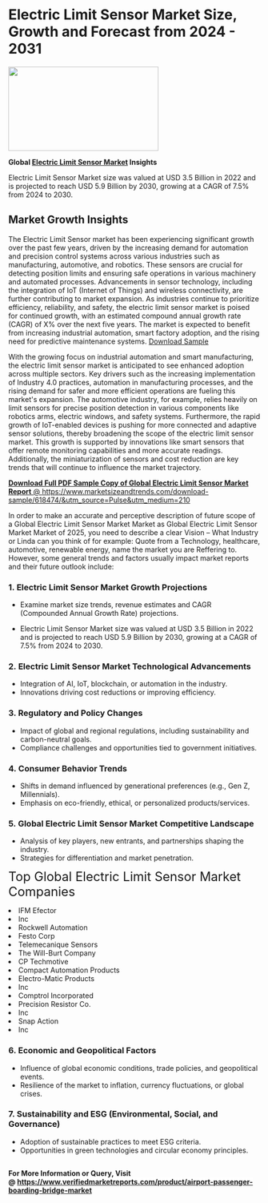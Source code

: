 <H1>Electric Limit Sensor Market Size, Growth and Forecast from 2024 - 2031</H1><img class="aligncenter size-medium wp-image-584254" src="https://thirdeyenews.in/wp-content/uploads/2024/09/Global-Market-Research-300x168.jpeg" alt="" width="300" height="168" /><p><strong>Global&nbsp;<a href="https://www.marketsizeandtrends.com/download-sample/618474/&amp;utm_source=Pulse&amp;utm_medium=210">Electric Limit Sensor Market</a> Insights</strong></p><p>Electric Limit Sensor Market size was valued at USD 3.5 Billion in 2022 and is projected to reach USD 5.9 Billion by 2030, growing at a CAGR of 7.5% from 2024 to 2030.</p><p><h2>Market Growth Insights</h2> <p>The Electric Limit Sensor market has been experiencing significant growth over the past few years, driven by the increasing demand for automation and precision control systems across various industries such as manufacturing, automotive, and robotics. These sensors are crucial for detecting position limits and ensuring safe operations in various machinery and automated processes. Advancements in sensor technology, including the integration of IoT (Internet of Things) and wireless connectivity, are further contributing to market expansion. As industries continue to prioritize efficiency, reliability, and safety, the electric limit sensor market is poised for continued growth, with an estimated compound annual growth rate (CAGR) of X% over the next five years. The market is expected to benefit from increasing industrial automation, smart factory adoption, and the rising need for predictive maintenance systems. <a href="#">Download Sample</a></p> <p>With the growing focus on industrial automation and smart manufacturing, the electric limit sensor market is anticipated to see enhanced adoption across multiple sectors. Key drivers such as the increasing implementation of Industry 4.0 practices, automation in manufacturing processes, and the rising demand for safer and more efficient operations are fueling this market's expansion. The automotive industry, for example, relies heavily on limit sensors for precise position detection in various components like robotics arms, electric windows, and safety systems. Furthermore, the rapid growth of IoT-enabled devices is pushing for more connected and adaptive sensor solutions, thereby broadening the scope of the electric limit sensor market. This growth is supported by innovations like smart sensors that offer remote monitoring capabilities and more accurate readings. Additionally, the miniaturization of sensors and cost reduction are key trends that will continue to influence the market trajectory. <p><a href="#"></p><p><span class=""><strong>Download Full PDF Sample Copy of Global Electric Limit Sensor Market Report</strong> @ <a href="https://www.marketsizeandtrends.com/download-sample/618474/&amp;utm_source=Pulse&amp;utm_medium=210" target="_blank">https://www.marketsizeandtrends.com/download-sample/618474/&amp;utm_source=Pulse&amp;utm_medium=210</a></span></p><p>In order to make an accurate and perceptive description of future scope of a Global&nbsp;Electric Limit Sensor Market Market as Global&nbsp;Electric Limit Sensor Market Market of 2025, you need to describe a clear Vision &ndash; What Industry or Linda can you think of for example: Quote from a Technology, healthcare, automotive, renewable energy, name the market you are Reffering to. However, some general trends and factors usually impact market reports and their future outlook include:</p><h3>1.&nbsp;<strong>Electric Limit Sensor Market Growth Projections</strong></h3><ul><li>Examine market size trends, revenue estimates and CAGR (Compounded Annual Growth Rate) projections.</li><li><p>Electric Limit Sensor Market size was valued at USD 3.5 Billion in 2022 and is projected to reach USD 5.9 Billion by 2030, growing at a CAGR of 7.5% from 2024 to 2030.</p></li></ul><h3>2.&nbsp;<strong>Electric Limit Sensor Market Technological Advancements</strong></h3><ul><li>Integration of AI, IoT, blockchain, or automation in the industry.</li><li>Innovations driving cost reductions or improving efficiency.</li></ul><h3>3.&nbsp;<strong>Regulatory and Policy Changes</strong></h3><ul><li>Impact of global and regional regulations, including sustainability and carbon-neutral goals.</li><li>Compliance challenges and opportunities tied to government initiatives.</li></ul><h3>4.&nbsp;<strong>Consumer Behavior Trends</strong></h3><ul><li>Shifts in demand influenced by generational preferences (e.g., Gen Z, Millennials).</li><li>Emphasis on eco-friendly, ethical, or personalized products/services.</li></ul><h3>5.&nbsp;<strong>Global Electric Limit Sensor Market Competitive Landscape</strong></h3><ul><li>Analysis of key players, new entrants, and partnerships shaping the industry.</li><li>Strategies for differentiation and market penetration.</li></ul><p data-pm-slice="1 1 []"><span style="color: inherit; font-family: inherit; font-size: 25px;">Top Global Electric Limit Sensor Market Companies</span></p><div class="" data-test-id=""><p><li>IFM Efector</li><li> Inc</li><li> Rockwell Automation</li><li> Festo Corp</li><li> Telemecanique Sensors</li><li> The Will-Burt Company</li><li> CP Techmotive</li><li> Compact Automation Products</li><li> Electro-Matic Products</li><li> Inc</li><li> Comptrol Incorporated</li><li> Precision Resistor Co.</li><li> Inc</li><li> Snap Action</li><li> Inc</li></p></div><h3>6.&nbsp;<strong>Economic and Geopolitical Factors</strong></h3><ul><li>Influence of global economic conditions, trade policies, and geopolitical events.</li><li>Resilience of the market to inflation, currency fluctuations, or global crises.</li></ul><h3>7.&nbsp;<strong>Sustainability and ESG (Environmental, Social, and Governance)</strong></h3><ul><li>Adoption of sustainable practices to meet ESG criteria.</li><li>Opportunities in green technologies and circular economy principles.</li></ul><h2><strong style="font-size: 14px;">For More Information or Query, Visit @&nbsp;</strong><a style="background-color: #ffffff; font-size: 14px;" href="https://www.marketsizeandtrends.com/report/electric-limit-sensor-market/" target="_blank">https://www.verifiedmarketreports.com/product/airport-passenger-boarding-bridge-market</a></h2>
